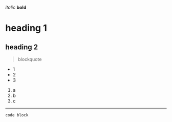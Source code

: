 *italic*
**bold**
# heading 1
## heading 2
> blockquote
* 1
* 2
* 3
1. a
2. b
3. c
---
```
code block
```
